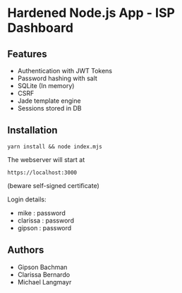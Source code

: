 # Hardened Node.js App - ISP Dashboard
## Features
 - Authentication with JWT Tokens
 - Password hashing with salt
 - SQLite (In memory)
 - CSRF
 - Jade template engine
 - Sessions stored in DB

## Installation
```
yarn install && node index.mjs
```
The webserver will start at
```
https://localhost:3000
```
(beware self-signed certificate)

Login details:
- mike : password
- clarissa : password
- gipson : password

## Authors
 - Gipson Bachman
 - Clarissa Bernardo
 - Michael Langmayr